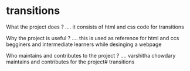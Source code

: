 # transitions

What the project does ?  ....
  it consists of html and css code for transitions

Why the project is useful ? ....
  this is used as reference for html and ccs begginers and intermediate learners while desinging a webpage
  
Who maintains and contributes to the project ? ....
  varshitha chowdary maintains and contributes for the project# transitions
